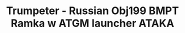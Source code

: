 ---
layout: product
title: "Trumpeter - Russian Obj199 BMPT Ramka w ATGM launcher ATAKA"
price: "6300" 
desc: "N/A"
img_path: "/assets/img/TRU09565.webp"
brand: "N/A"
available: false
special_offer: false
new: false
soon: false
cat: "010000"
subcat: "013400"
subsubcat: "0N/A"
sifra: "TRU09565"
popular: false
spec: false
---